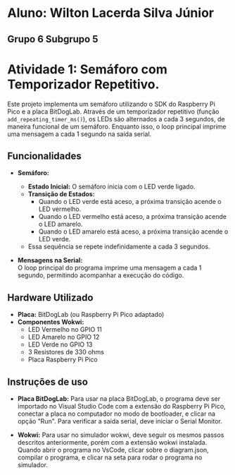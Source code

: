 # Aluno: Wilton Lacerda Silva Júnior
## Grupo 6 Subgrupo 5
# Atividade 1: Semáforo com Temporizador Repetitivo.

Este projeto implementa um semáforo utilizando o SDK do Raspberry Pi Pico e a placa BitDogLab. Através de um temporizador repetitivo (função `add_repeating_timer_ms()`), os LEDs são alternados a cada 3 segundos, de maneira funcional de um semáforo. Enquanto isso, o loop principal imprime uma mensagem a cada 1 segundo na saída serial.

## Funcionalidades

- **Semáforo:**  
  - **Estado Inicial:** O semáforo inicia com o LED verde ligado.
  - **Transição de Estados:**  
    - Quando o LED verde está aceso, a próxima transição acende o LED vermelho.
    - Quando o LED vermelho está aceso, a próxima transição acende o LED amarelo.
    - Quando o LED amarelo está aceso, a próxima transição acende o LED verde.
  - Essa sequência se repete indefinidamente a cada 3 segundos.

- **Mensagens na Serial:**  
  O loop principal do programa imprime uma mensagem a cada 1 segundo, permitindo acompanhar a execução do código.

## Hardware Utilizado

- **Placa:** BitDogLab (ou Raspberry Pi Pico adaptado)
- **Componentes Wokwi:**  
  - LED Vermelho no GPIO 11
  - LED Amarelo no GPIO 12
  - LED Verde no GPIO 13
  - 3 Resistores de 330 ohms
  - Placa Raspberry Pi Pico

## Instruções de uso

  - **Placa BitDogLab:**
    Para usar na placa BitDogLab, o programa deve ser importado no Visual Studio Code com a extensão do Raspberry Pi Pico, conectar a placa no computador no modo de bootloader, e clicar na opção "Run". Para verificar a saída serial, deve iniciar o Serial Monitor.

- **Wokwi:**
  Para usar no simulador wokwi, deve seguir os mesmos passos descritos anteriormente, porém com a extensão wokwi instalada. Quando abrir o programa no VsCode, clicar sobre o diagram.json, compilar o programa, e clicar na seta para rodar o programa no simulador.

